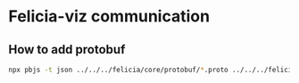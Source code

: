 # Felicia-viz communication

## How to add protobuf

```bash
npx pbjs -t json ../../../felicia/core/protobuf/*.proto ../../../felicia/drivers/**/*.proto  ../../../felicia/slam/**/*.proto > src/proto_bundle/felicia_proto_bundle.json
```